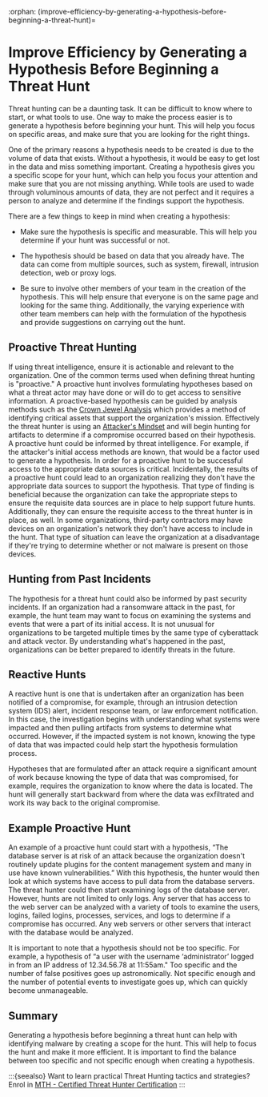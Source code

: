 :orphan:
(improve-efficiency-by-generating-a-hypothesis-before-beginning-a-threat-hunt)=

# Improve Efficiency by Generating a Hypothesis Before Beginning a Threat Hunt

Threat hunting can be a daunting task. It can be difficult to know where to start, or what tools to use. One way to make the process easier is to generate a hypothesis before beginning your hunt. This will help you focus on specific areas, and make sure that you are looking for the right things.

One of the primary reasons a hypothesis needs to be created is due to the volume of data that exists. Without a hypothesis, it would be easy to get lost in the data and miss something important. Creating a hypothesis gives you a specific scope for your hunt, which can help you focus your attention and make sure that you are not missing anything. While tools are used to wade through voluminous amounts of data, they are not perfect and it requires a person to analyze and determine if the findings support the hypothesis.

There are a few things to keep in mind when creating a hypothesis:

- Make sure the hypothesis is specific and measurable. This will help you determine if your hunt was successful or not.

- The hypothesis should be based on data that you already have. The data can come from multiple sources, such as system, firewall, intrusion detection, web or proxy logs.

- Be sure to involve other members of your team in the creation of the hypothesis. This will help ensure that everyone is on the same page and looking for the same thing. Additionally, the varying experience with other team members can help with the formulation of the hypothesis and provide suggestions on carrying out the hunt.

## Proactive Threat Hunting

If using threat intelligence, ensure it is actionable and relevant to the organization.
One of the common terms used when defining threat hunting is "proactive." A proactive hunt involves formulating hypotheses based on what a threat actor may have done or will do to get access to sensitive information. A proactive-based hypothesis can be guided by analysis methods such as the [Crown Jewel Analysis](https://www.mitre.org/publications/systems-engineering-guide/enterprise-engineering/systems-engineering-for-mission-assurance/crown-jewels-analysis) which provides a method of identifying critical assets that support the organization's mission. Effectively the threat hunter is using an [Attacker's Mindset](https://scopesecurity.com/a-conversation-with-maxie-reynolds-the-art-of-attack/) and will begin hunting for artifacts to determine if a compromise occurred based on their hypothesis. A proactive hunt could be informed by threat intelligence. For example, if the attacker's initial access methods are known, that would be a factor used to generate a hypothesis. In order for a proactive hunt to be successful access to the appropriate data sources is critical. Incidentally, the results of a proactive hunt could lead to an organization realizing they don't have the appropriate data sources to support the hypothesis. That type of finding is beneficial because the organization can take the appropriate steps to ensure the requisite data sources are in place to help support future hunts. Additionally, they can ensure the requisite access to the threat hunter is in place, as well. In some organizations, third-party contractors may have devices on an organization's network they don't have access to include in the hunt. That type of situation can leave the organization at a disadvantage if they're trying to determine whether or not malware is present on those devices.

## Hunting from Past Incidents

The hypothesis for a threat hunt could also be informed by past security incidents. If an organization had a ransomware attack in the past, for example, the hunt team may want to focus on examining the systems and events that were a part of its initial access. It is not unusual for organizations to be targeted multiple times by the same type of cyberattack and attack vector. By understanding what's happened in the past, organizations can be better prepared to identify threats in the future.

## Reactive Hunts

A reactive hunt is one that is undertaken after an organization has been notified of a compromise, for example, through an intrusion detection system (IDS) alert, incident response team, or law enforcement notification. In this case, the investigation begins with understanding what systems were impacted and then pulling artifacts from systems to determine what occurred. However, if the impacted system is not known, knowing the type of data that was impacted could help start the hypothesis formulation process.

Hypotheses that are formulated after an attack require a significant amount of work because knowing the type of data that was compromised, for example, requires the organization to know where the data is located. The hunt will generally start backward from where the data was exfiltrated and work its way back to the original compromise.

## Example Proactive Hunt

An example of a proactive hunt could start with a hypothesis, “The database server is at risk of an attack because the organization doesn't routinely update plugins for the content management system and many in use have known vulnerabilities.” With this hypothesis, the hunter would then look at which systems have access to pull data from the database servers. The threat hunter could then start examining logs of the database server. However, hunts are not limited to only logs. Any server that has access to the web server can be analyzed with a variety of tools to examine the users, logins, failed logins, processes, services, and logs to determine if a compromise has occurred. Any web servers or other servers that interact with the database would be analyzed.

It is important to note that a hypothesis should not be too specific. For example, a hypothesis of “a user with the username ‘administrator’ logged in from an IP address of 12.34.56.78 at 11:55am." Too specific and the number of false positives goes up astronomically. Not specific enough and the number of potential events to investigate goes up, which can quickly become unmanageable.

## Summary

Generating a hypothesis before beginning a threat hunt can help with identifying malware by creating a scope for the hunt. This will help to focus the hunt and make it more efficient. It is important to find the balance between too specific and not specific enough when creating a hypothesis.

:::{seealso}
Want to learn practical Threat Hunting tactics and strategies? Enrol in [MTH - Certified Threat Hunter Certification](https://www.mosse-institute.com/certifications/mth-certified-threat-hunter.html)
:::
